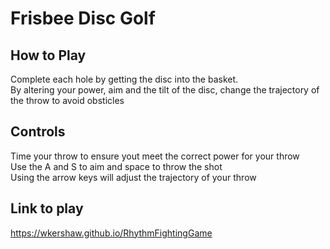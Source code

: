 <h1>Frisbee Disc Golf</h2>
<h2>How to Play </h2>
Complete each hole by getting the disc into the basket. <br>
By altering your power, aim and the tilt of the disc, change the trajectory of the throw to avoid obsticles<br>

<h2>Controls</h2>
Time your throw to ensure yout meet the correct power for your throw <br>
Use the A and S to aim and space to throw the shot <br>
Using the arrow keys will adjust the trajectory of your throw <br>

<h2>Link to play</h2>
<a href='https://wkershaw.github.io/RhythmFightingGame'>https://wkershaw.github.io/RhythmFightingGame</a>
